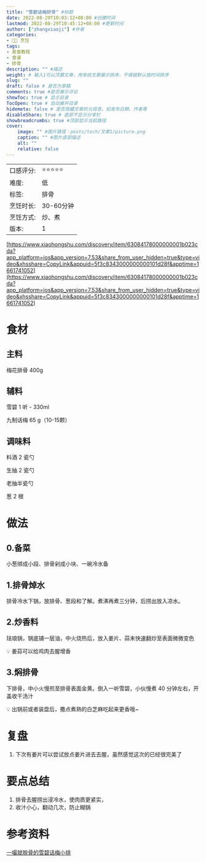 ```yaml
---
title: "雪碧话梅排骨" #标题
date: 2022-08-29T10:03:12+08:00 #创建时间
lastmod: 2022-08-29T10:45:12+08:00 #更新时间
author: ["zhangxiaoji"] #作者
categories:
- 👨‍🍳‍ 烹饪
tags:
- 美食教程
- 食谱
- 排骨
description: "" #描述
weight: # 输入1可以顶置文章，用来给文章展示排序，不填就默认按时间排序
slug: ""
draft: false # 是否为草稿
comments: true #是否展示评论
showToc: true # 显示目录
TocOpen: true # 自动展开目录
hidemeta: false # 是否隐藏文章的元信息，如发布日期、作者等
disableShare: true # 底部不显示分享栏
showbreadcrumbs: true #顶部显示当前路径
cover:
    image: "" #图片路径：posts/tech/文章1/picture.png
    caption: "" #图片底部描述
    alt: ""
    relative: false
---
```


|           |                    |
| --------- | ------------------ |
| 口感评分:   | ⭐️⭐️⭐️⭐️⭐️              |
| 难度:   | 低              |
| 标签:     | 排骨             |
| 烹饪时长:     | 30-60分钟 |
| 烹饪方式:     | 炒、煮             |
| 版本:     | 1 |

[https://www.xiaohongshu.com/discovery/item/63084178000000001b023cda?app_platform=ios&app_version=7.53&share_from_user_hidden=true&type=video&xhsshare=CopyLink&appuid=5f3c8343000000000101d28f&apptime=1661741052](https://www.xiaohongshu.com/discovery/item/63084178000000001b023cda?app_platform=ios&app_version=7.53&share_from_user_hidden=true&type=video&xhsshare=CopyLink&appuid=5f3c8343000000000101d28f&apptime=1661741052)

# 食材

## 主料

梅花排骨 400g

## 辅料

雪碧 1 听 - 330ml

九制话梅 65 g（10-15颗）

## 调味料

料酒 2 瓷勺

生抽 2 瓷勺

老抽半瓷勺

葱 2 根

# 做法

## 0.备菜

小葱绑成小段、排骨剁成小块、一碗冷水备

## 1.排骨焯水

排骨冷水下锅，放排骨、葱段和了解。煮沸再煮三分钟，后捞出放入凉水。

## 2.炒香料

珐琅锅，锅底铺一层油，中火烧热后，放入姜片、蒜末快速翻炒至表面微微变色

<aside>
💡 姜蒜可以给鸡肉去腥增香

</aside>

## 3.焖排骨

下排骨，中小火慢煎至排骨表面金黄。倒入一听雪碧，小伙慢煮 40 分钟左右，开盖收干汤汁

<aside>
💡 出锅前或者装盘后，撒点煮熟的白芝麻吃起来更香哦~

</aside>

# 复盘

1. 下次有姜片可以尝试放点姜片进去去腥，虽然感觉这次的已经很完美了

# 要点总结

1. 排骨去腥捞出浸冷水，使肉质更紧实，
2. 收汁小心，翻动几次，防止糊锅

# 参考资料

[一嘬就脱骨的雪碧话梅小排](https://www.xiachufang.com/recipe/106783742/)